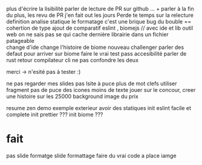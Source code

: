 
plus d'écrire la lisibilité
parler de lecture de PR sur github ... + parler à la fin du plus, les revu de PR j'en fait out les jours
Perde te temps sur la relecture
definition analise statique
le formatage c'est une brique
bug du bouble == cohertion de type
ajout de comparatif eslint , biomejs
 // avec ide et lib
 outil web on ne sais pas se qui cache dernière
 librairie dans un fichier patageable   
 change d'ide 
 change l'histoire de biome
 nouveau challenger
parler des defaut pour arriver sur biome
faire le vrai test
pass accesibilité
parler de rust retour compilateur
cli
ne pas confondre les deux

merci -> n'esité pas à tester :)


ne pas regarder mes slides
pas lsite à puce
plus de mot clefs
utiliser fragment
pas de puce des icones
moins de texte
jouer sur le concour, creer une histoire sur les 25000
background image du prix


resume 
zen
demo
exemple exterieur
avoir des statiques
init eslint facile et complete
init prettier ???
init biome ???

# fait
pas slide formatge
slide formattage
faire du vrai code  a place iamge
